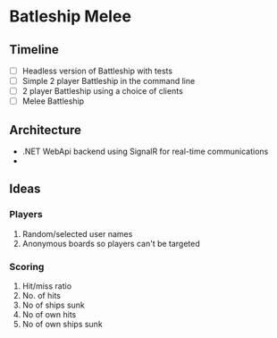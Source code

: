 # Batleship Melee

## Timeline
- [ ] Headless version of Battleship with tests
- [ ] Simple 2 player Battleship in the command line
- [ ] 2 player Battleship using a choice of clients
- [ ] Melee Battleship

## Architecture
- .NET WebApi backend using SignalR for real-time communications
- 

## Ideas

### Players
1. Random/selected user names
1. Anonymous boards so players can't be targeted

### Scoring
1. Hit/miss ratio
1. No. of hits
1. No of ships sunk
1. No of own hits
1. No of own ships sunk 